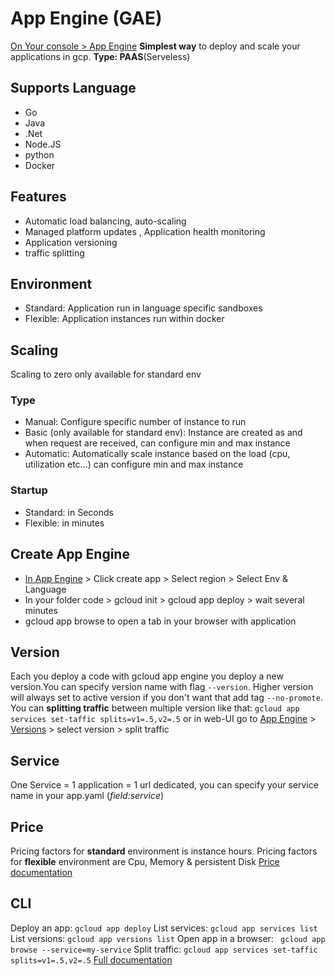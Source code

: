 # App Engine (GAE)
[On Your console > App Engine](https://console.cloud.google.com/appengine)
**Simplest way** to deploy and scale your applications in gcp. **Type: PAAS**(Serveless)
## Supports Language
- Go
- Java
- .Net
- Node.JS
- python
- Docker
## Features
- Automatic load balancing, auto-scaling
- Managed platform updates , Application health monitoring
- Application versioning
- traffic splitting
## Environment
- Standard: Application run in language specific sandboxes
- Flexible: Application instances run within docker
## Scaling
Scaling to zero only available for standard env
### Type
- Manual: Configure specific number of instance to run
- Basic (only available for standard env): Instance are created as and when request are received, can configure min and max instance
- Automatic: Automatically scale instance based on the load (cpu, utilization etc...) can configure min and max instance
### Startup
- Standard: in Seconds
- Flexible: in minutes
## Create App Engine
- [In App Engine](https://console.cloud.google.com/appengine) > Click create app > Select region > Select Env & Language 
- In your folder code > gcloud init > gcloud app deploy > wait several minutes
- gcloud app browse to open a tab in your browser with application
## Version
Each you deploy a code with gcloud app engine you deploy a new version.You can specify version name with flag `--version`.
Higher version will always set to active version if you don't want that add tag `--no-promote`.
You can **splitting traffic** between multiple version like that: `gcloud app services set-taffic splits=v1=.5,v2=.5` or in web-UI go to [App Engine](https://console.cloud.google.com/appengine) > [Versions](https://console.cloud.google.com/appengine/versions) > select version > split traffic
## Service
One Service = 1 application = 1 url dedicated, you can specify your service name in your app.yaml (_field:service_)
## Price
Pricing factors for **standard** environment is instance hours.
Pricing factors for **flexible** environment are Cpu, Memory & persistent Disk
[Price documentation](https://cloud.google.com/kubernetes-engine/pricing)
## CLI
Deploy an app: `gcloud app deploy`
List services: `gcloud app services list`
List versions: `gcloud app versions list`
Open app in a browser: ` gcloud app browse --service=my-service`
Split traffic: `gcloud app services set-taffic splits=v1=.5,v2=.5`
[Full documentation](https://cloud.google.com/sdk/gcloud/reference/app)
